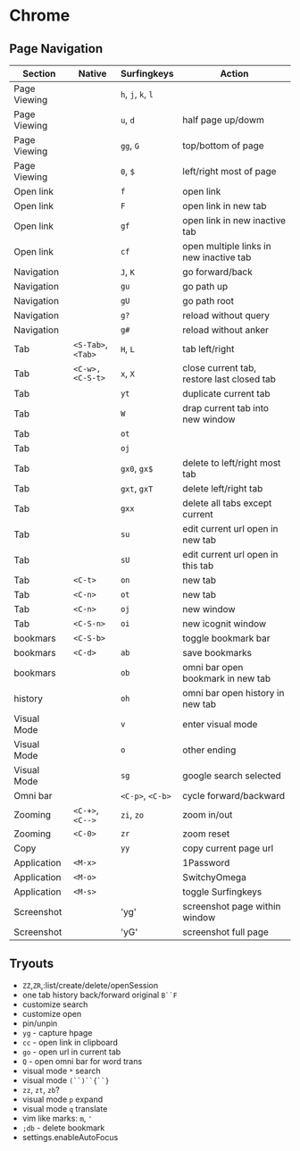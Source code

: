 # Chrome

## Page Navigation

| Section       | Native                | Surfingkeys           | Action    |
|---------------|-----------------------|---------------        |-----------|
| Page Viewing  |                       | `h`, `j`, `k`, `l`    |       |                           |
| Page Viewing  |                       | `u`, `d`              | half page up/dowm         |
| Page Viewing  |                       | `gg`, `G`             | top/bottom of page        |
| Page Viewing  |                       | `0`, `$`              | left/right most of page   |
| Open link     |                       | `f`                   | open link |
| Open link     |                       | `F`                   | open link in new tab |
| Open link     |                       | `gf`                  | open link in new inactive tab |
| Open link     |                       | `cf`                  | open multiple links in new inactive tab |
| Navigation    |                       | `J`, `K`              | go forward/back |
| Navigation    |                       | `gu`                  | go path up |
| Navigation    |                       | `gU`                  | go path root |
| Navigation    |                       | `g?`                  | reload without query |
| Navigation    |                       | `g#`                  | reload without anker |
| Tab           | `<S-Tab>`, `<Tab>`    | `H`, `L`              | tab left/right |
| Tab           | `<C-w>, <C-S-t>`      | `x`, `X`              | close current tab, restore last closed tab |
| Tab           |                       | `yt`                  | duplicate current tab | 
| Tab           |                       | `W`                   | drap current tab into new window |
| Tab           |                       | `ot`                  |  
| Tab           |                       | `oj`                  |  
| Tab           |                       | `gx0`, `gx$`          | delete to left/right most tab |
| Tab           |                       | `gxt`, `gxT`          | delete left/right tab |
| Tab           |                       | `gxx`                 | delete all tabs except current |
| Tab           |                       | `su`                  | edit current url open in new tab|
| Tab           |                       | `sU`                  | edit current url open in this tab|
| Tab           | `<C-t>`               | `on`                  | new tab |
| Tab           | `<C-n>`               | `ot`                  | new tab |
| Tab           | `<C-n>`               | `oj`                  | new window |
| Tab           | `<C-S-n>`             | `oi`                  | new icognit window |
| bookmars      | `<C-S-b>`             |                       | toggle bookmark bar |
| bookmars      | `<C-d>`               | `ab`                  | save bookmarks |
| bookmars      |                       | `ob`                  | omni bar open bookmark in new tab |
| history       |                       | `oh`                  | omni bar open history in new tab |
| Visual Mode   |                       | `v`                   | enter visual mode |
| Visual Mode   |                       | `o`                   | other ending |
| Visual Mode   |                       | `sg`                  | google search selected  |
| Omni bar      |                       | `<C-p>`, `<C-b>`      | cycle forward/backward |
| Zooming       | `<C-+>`, `<C-->`      | `zi`, `zo`            | zoom in/out |
| Zooming       | `<C-0>`               | `zr`                  | zoom reset |
| Copy          |                       | `yy`                  | copy current page url |
| Application   | `<M-x>`               |                       | 1Password |
| Application   | `<M-o>`               |                       | SwitchyOmega |
| Application   | `<M-s>`               |                       | toggle Surfingkeys |
| Screenshot    |                       | 'yg'                  | screenshot page within window |
| Screenshot    |                       | 'yG'                  | screenshot full page |


## Tryouts

- `ZZ`,`ZR`,:list/create/delete/openSession
- one tab history back/forward original `B``F`
- customize search
- customize open
- pin/unpin
- `yg` - capture hpage
- `cc` - open link in clipboard
- `go` - open url in current tab
- `Q` - open omni bar for word trans
- visual mode `*` search
- visual mode `(``)``{``}`
- `zz`, `zt`, `zb`?
- visual mode `p` expand
- visual mode `q` translate
- vim like marks: `m`, `'`
- `;db` - delete bookmark
- settings.enableAutoFocus

